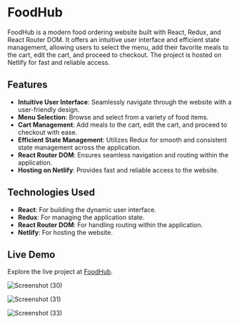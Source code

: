 # FoodHub

FoodHub is a modern food ordering website built with React, Redux, and React Router DOM. It offers an intuitive user interface and efficient state management, allowing users to select the menu, add their favorite meals to the cart, edit the cart, and proceed to checkout. The project is hosted on Netlify for fast and reliable access.

## Features

- **Intuitive User Interface**: Seamlessly navigate through the website with a user-friendly design.
- **Menu Selection**: Browse and select from a variety of food items.
- **Cart Management**: Add meals to the cart, edit the cart, and proceed to checkout with ease.
- **Efficient State Management**: Utilizes Redux for smooth and consistent state management across the application.
- **React Router DOM**: Ensures seamless navigation and routing within the application.
- **Hosting on Netlify**: Provides fast and reliable access to the website.

## Technologies Used

- **React**: For building the dynamic user interface.
- **Redux**: For managing the application state.
- **React Router DOM**: For handling routing within the application.
- **Netlify**: For hosting the website.

## Live Demo

Explore the live project at [FoodHub](https://foodhubx.netlify.app/).



![Screenshot (30)](https://github.com/user-attachments/assets/ce4431ca-0efb-411a-b0dd-51d5ec149d21)


![Screenshot (31)](https://github.com/user-attachments/assets/cc95c3e3-cc4f-43a0-b2a2-6097253e212b)


![Screenshot (33)](https://github.com/user-attachments/assets/01bfc9ce-bac0-41ed-9be0-1413eb8d8f87)




